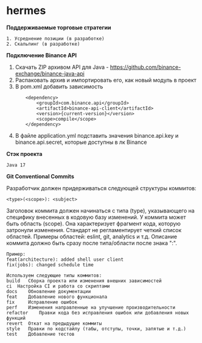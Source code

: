 # hermes

**Поддерживаемые торговые стратегии**

    1. Усреднение позиции (в разработке)
    2. Скальпинг (в разработке)

**Подключение Binance API**
1. Скачать ZIP архивом API для Java - https://github.com/binance-exchange/binance-java-api
2. Распаковать архив и импортировать его, как новый модуль в проект
3. В pom.xml добавить зависимость
 ```
        <dependency>
			<groupId>com.binance.api</groupId>
			<artifactId>binance-api-client</artifactId>
			<version>{current-version}</version>
			<scope>compile</scope>
		</dependency>

 ```
4. В файле application.yml подставить значения binance.api.key и binance.api.secret, которые доступны в лк Binance

**Стэк проекта**

    Java 17

**Git Conventional Commits**

   Разработчик должен придерживаться следующей структуры коммитов:
    
    <type>(<scope>): <subject>
    
   Заголовок коммита должен начинаться с типа (type), указывающего на специфику внесенных в кодовую базу изменений.
   У коммита может быть область (scope). Она характеризует фрагмент кода, которую затронули изменения. 
   Стандарт не регламентирует четкий список областей. Примеры областей: eslint, git, analytics и т.д.
   Описание коммита должно быть сразу после типа/области после знака ":".
    
    Пример:
    feat(architecture): added shell user client
    fix(jobs): changed schedule time
    
    Используем следующие типы коммитов:
    build 	Сборка проекта или изменения внешних зависимостей
    ci 	Настройка CI и работа со скриптами
    docs 	Обновление документации
    feat 	Добавление нового функционала
    fix 	Исправление ошибок
    perf 	Изменения направленные на улучшение производительности
    refactor 	Правки кода без исправления ошибок или добавления новых функций
    revert 	Откат на предыдущие коммиты
    style 	Правки по кодстайлу (табы, отступы, точки, запятые и т.д.)
    test 	Добавление тестов